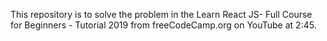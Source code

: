 This repository is to solve the problem in the 
Learn React JS- Full Course for Beginners - Tutorial 2019 from freeCodeCamp.org on YouTube
at 2:45. 
